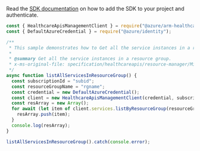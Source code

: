 Read the [SDK documentation](https://github.com/Azure/azure-sdk-for-js/blob/%40azure%2Farm-healthcareapis_2.1.1/sdk/healthcareapis/arm-healthcareapis/README.md) on how to add the SDK to your project and authenticate.

```javascript
const { HealthcareApisManagementClient } = require("@azure/arm-healthcareapis");
const { DefaultAzureCredential } = require("@azure/identity");

/**
 * This sample demonstrates how to Get all the service instances in a resource group.
 *
 * @summary Get all the service instances in a resource group.
 * x-ms-original-file: specification/healthcareapis/resource-manager/Microsoft.HealthcareApis/stable/2021-11-01/examples/legacy/ServiceListByResourceGroup.json
 */
async function listAllServicesInResourceGroup() {
  const subscriptionId = "subid";
  const resourceGroupName = "rgname";
  const credential = new DefaultAzureCredential();
  const client = new HealthcareApisManagementClient(credential, subscriptionId);
  const resArray = new Array();
  for await (let item of client.services.listByResourceGroup(resourceGroupName)) {
    resArray.push(item);
  }
  console.log(resArray);
}

listAllServicesInResourceGroup().catch(console.error);
```
